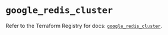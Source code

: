 # `google_redis_cluster`

Refer to the Terraform Registry for docs: [`google_redis_cluster`](https://registry.terraform.io/providers/hashicorp/google-beta/6.14.0/docs/resources/google_redis_cluster).
